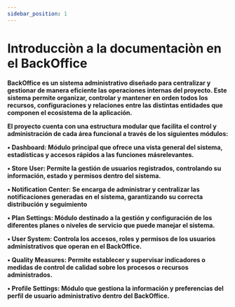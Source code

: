 ```yaml
---
sidebar_position: 1 
---
```


# Introducciòn a la documentaciòn en el BackOffice

**BackOffice es un sistema administrativo diseñado para centralizar y gestionar de manera eficiente las operaciones internas del proyecto. Este sistema permite organizar, controlar y mantener en orden todos los recursos, configuraciones y relaciones entre las distintas entidades que componen el ecosistema de la aplicación.**

**El proyecto cuenta con una estructura modular que facilita el control y administración de cada área funcional a través de los siguientes módulos:**

**• Dashboard: Módulo principal que ofrece una vista general del sistema, estadísticas y accesos rápidos a las funciones másrelevantes.** 

**• Store User: Permite la gestión de usuarios registrados, controlando su información, estado y permisos dentro del sistema.** 

**• Notification Center: Se encarga de administrar y centralizar las notificaciones generadas en el sistema, garantizando su correcta distribución y seguimiento** 

**• Plan Settings: Módulo destinado a la gestión y configuración de los diferentes planes o niveles de servicio que puede manejar el sistema.**

**• User System: Controla los accesos, roles y permisos de los usuarios administrativos que operan en el BackOffice.** 

**• Quality Measures: Permite establecer y supervisar indicadores o medidas de control de calidad sobre los procesos o recursos administrados.**

**• Profile Settings: Módulo que gestiona la información y preferencias del perfil de usuario administrativo dentro del BackOffice.**